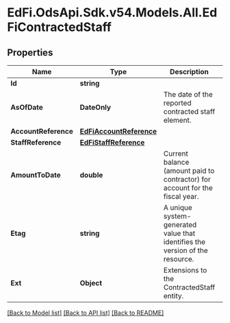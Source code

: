 # EdFi.OdsApi.Sdk.v54.Models.All.EdFiContractedStaff

## Properties

Name | Type | Description | Notes
------------ | ------------- | ------------- | -------------
**Id** | **string** |  | [optional] 
**AsOfDate** | **DateOnly** | The date of the reported contracted staff element. | 
**AccountReference** | [**EdFiAccountReference**](EdFiAccountReference.md) |  | 
**StaffReference** | [**EdFiStaffReference**](EdFiStaffReference.md) |  | 
**AmountToDate** | **double** | Current balance (amount paid to contractor) for account for the fiscal year. | 
**Etag** | **string** | A unique system-generated value that identifies the version of the resource. | [optional] 
**Ext** | **Object** | Extensions to the ContractedStaff entity. | [optional] 

[[Back to Model list]](../README.md#documentation-for-models) [[Back to API list]](../README.md#documentation-for-api-endpoints) [[Back to README]](../README.md)

